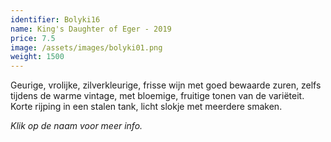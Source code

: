 ```yaml
---
identifier: Bolyki16
name: King's Daughter of Eger - 2019
price: 7.5
image: /assets/images/bolyki01.png
weight: 1500
---
```

Geurige, vrolijke, zilverkleurige, frisse wijn met goed bewaarde zuren, zelfs tijdens de
warme vintage, met bloemige, fruitige tonen van de variëteit. Korte rijping in een stalen
tank, licht slokje met meerdere smaken.  

*Klik op de naam voor meer info.*
